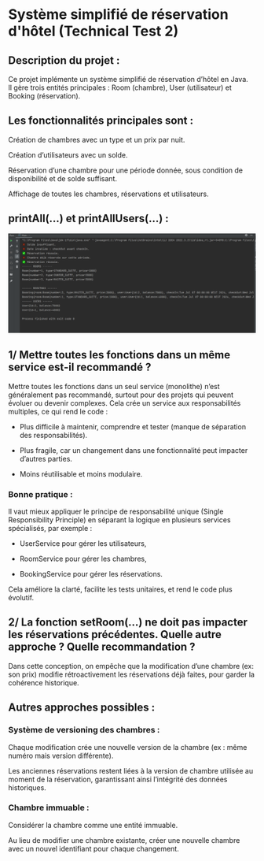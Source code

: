 #  Système simplifié de réservation d'hôtel (Technical Test 2)

##  Description du projet :   
Ce projet implémente un système simplifié de réservation d’hôtel en Java.  
Il gère trois entités principales : Room (chambre), User (utilisateur) et Booking (réservation).  

##  Les fonctionnalités principales sont :  

Création de chambres avec un type et un prix par nuit.  

Création d’utilisateurs avec un solde.  

Réservation d’une chambre pour une période donnée, sous condition de disponibilité et de solde suffisant.  

Affichage de toutes les chambres, réservations et utilisateurs.  
## printAll(...) et printAllUsers(...) :   
![PrintAll result](screenshots.png)  


##  1/ Mettre toutes les fonctions dans un même service est-il recommandé ?  
Mettre toutes les fonctions dans un seul service (monolithe) n’est généralement pas recommandé, surtout pour des projets qui peuvent évoluer ou devenir complexes.
Cela crée un service aux responsabilités multiples, ce qui rend le code :  

-  Plus difficile à maintenir, comprendre et tester (manque de séparation des responsabilités).  

-  Plus fragile, car un changement dans une fonctionnalité peut impacter d’autres parties.  

-  Moins réutilisable et moins modulaire.  

###  Bonne pratique :  
Il vaut mieux appliquer le principe de responsabilité unique (Single Responsibility Principle) en séparant la logique en plusieurs services spécialisés, par exemple :  

-  UserService pour gérer les utilisateurs,

-  RoomService pour gérer les chambres,

-  BookingService pour gérer les réservations.  

Cela améliore la clarté, facilite les tests unitaires, et rend le code plus évolutif.  
  
##  2/ La fonction setRoom(...) ne doit pas impacter les réservations précédentes. Quelle autre approche ? Quelle recommandation ?  

Dans cette conception, on empêche que la modification d’une chambre (ex: son prix) modifie rétroactivement les réservations déjà faites, pour garder la cohérence historique.  

##  Autres approches possibles :
### Système de versioning des chambres :

Chaque modification crée une nouvelle version de la chambre (ex : même numéro mais version différente).

Les anciennes réservations restent liées à la version de chambre utilisée au moment de la réservation, garantissant ainsi l’intégrité des données historiques.

### Chambre immuable :

Considérer la chambre comme une entité immuable.

Au lieu de modifier une chambre existante, créer une nouvelle chambre avec un nouvel identifiant pour chaque changement. 
